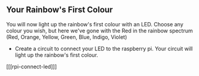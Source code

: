 ## Your Rainbow's First Colour

You will now light up the rainbow's first colour with an LED. Choose any colour you wish, but here we've gone with the Red in the rainbow spectrum
(Red, Orange, Yellow, Green, Blue, Indigo, Violet)

+ Create a circuit to connect your LED to the raspberry pi. Your circuit will light up the rainbow's first colour.

[[[rpi-connect-led]]]
